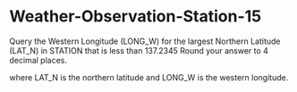 # Weather-Observation-Station-15

Query the Western Longitude (LONG_W) for the largest Northern Latitude (LAT_N) in STATION that is less than 137.2345 Round your answer to 4 decimal places.

where LAT_N is the northern latitude and LONG_W is the western longitude.
